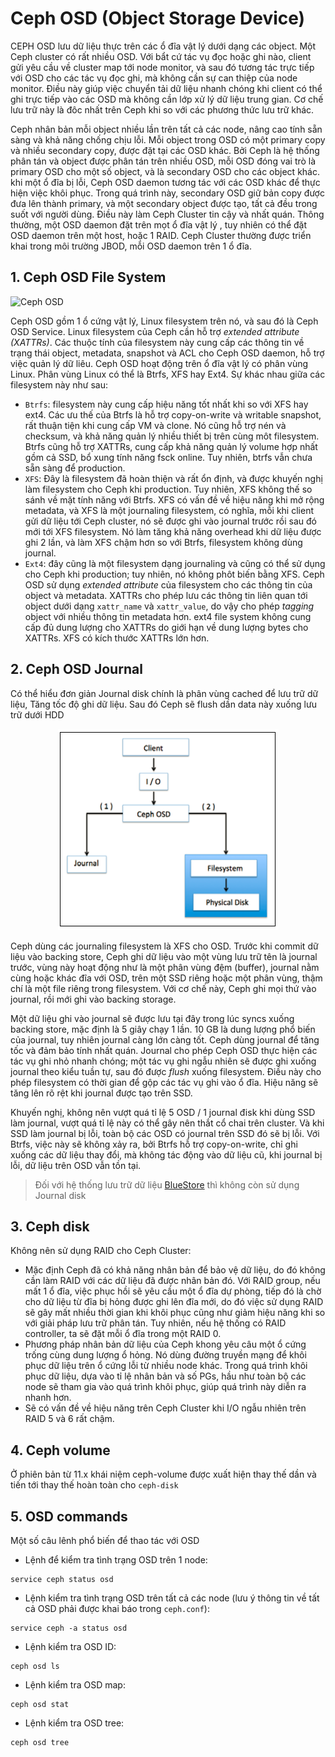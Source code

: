# Ceph OSD (Object Storage Device)
CEPH OSD lưu dữ liệu thực trên các ổ đĩa vật lý dưới dạng các object. Một Ceph cluster có rất nhiều OSD. Với bẩt cứ tác vụ đọc hoặc ghi nào, client gửi yêu cầu về cluster map tới node monitor, và sau đó tương tác trực tiếp với OSD cho các tác vụ đọc ghi, mà không cần sự can thiệp của node monitor. Điều này giúp việc chuyển tải dữ liệu nhanh chóng khi client có thể ghi trực tiếp vào các OSD mà không cần lớp xử lý dữ liệu trung gian. Cơ chế lưu trữ này là đôc nhất trên Ceph khi so với các phương thức lưu trữ khác.

Ceph nhân bản mỗi object nhiều lần trên tất cả các node, nâng cao tính sẵn sàng và khả năng chống chịu lỗi. Mỗi object trong OSD có một primary copy và nhiều secondary copy, được đặt tại các OSD khác. Bởi Ceph là hệ thống phân tán và object được phân tán trên nhiều OSD, mỗi OSD đóng vai trò là primary OSD cho một số object, và là secondary OSD cho các object khác. khi một ổ đĩa bị lỗi, Ceph OSD daemon tương tác với các OSD khác để thực hiện việc khôi phục. Trong quá trình này, secondary OSD giữ bản copy được đưa lên thành primary, và một secondary object được tạo, tất cả đều trong suốt với người dùng. Điều này làm Ceph Cluster tin cậy và nhất quán. Thông thường, một OSD daemon đặt trên mọt ổ đĩa vật lý , tuy nhiên có thể đặt OSD daemon trên một host, hoặc 1 RAID. Ceph Cluster thường được triển khai trong môi trường JBOD, mỗi OSD daemon trên 1 ổ đĩa.

## 1. Ceph OSD File System
![Ceph OSD](http://image.prntscr.com/image/9377716ced4c4b7d862ce7faacd0b530.png)

Ceph OSD gồm 1 ổ cứng vật lý, Linux filesystem trên nó, và sau đó là Ceph OSD Service. Linux filesystem của Ceph cần hỗ trợ *extended attribute (XATTRs)*. Các thuộc tính của filesystem này cung cấp các thông tin về trạng thái object, metadata, snapshot và ACL cho Ceph OSD daemon, hỗ trợ việc quản lý dữ liêu.
Ceph OSD hoạt động trên ổ đĩa vật lý có phân vùng Linux. Phân vùng Linux có thể là Btrfs, XFS hay Ext4. Sự khác nhau giữa các filesystem này như sau:

- `Btrfs`: filesystem này cung cấp hiệu năng tốt nhất khi so với XFS hay ext4. Các ưu thế của Btrfs là hỗ trợ copy-on-write và writable snapshot, rất thuận tiện khi cung cấp VM và clone. Nó cũng hỗ trợ nén và checksum, và khả năng quản lý nhiều thiết bị trên cùng môt filesystem. Btrfs cũng hỗ trợ XATTRs, cung cấp khả năng quản lý volume hợp nhất gồm cả SSD, bổ xung tính năng fsck online. Tuy nhiên, btrfs vẫn chưa sẵn sàng để production.
- `XFS`: Đây là filesystem đã hoàn thiện và rất ổn định, và được khuyến nghị làm filesystem cho Ceph khi production. Tuy nhiên, XFS không thế so sánh về mặt tính năng với Btrfs. XFS có vấn đề về hiệu năng khi mở rộng metadata, và XFS là một journaling filesystem, có nghĩa, mỗi khi client gửi dữ liệu tới Ceph cluster, nó sẽ được ghi vào journal trước rồi sau đó mới tới XFS filesystem. Nó làm tăng khả năng overhead khi dữ liệu được ghi 2 lần, và làm XFS chậm hơn so với Btrfs, filesystem không dùng journal.
- `Ext4`: đây cũng là một filesystem dạng journaling và cũng có thể sử dụng cho Ceph khi production; tuy nhiên, nó không phôt biến bằng XFS. Ceph OSD sử dụng *extended attribute* của filesystem cho các thông tin của object và metadata. XATTRs cho phép lưu các thông tin liên quan tới object dưới dạng `xattr_name` và `xattr_value`, do vậy cho phép *tagging* object với nhiều thông tin metadata hơn. ext4 file system không cung cấp đủ dung lượng cho XATTRs do giới hạn về dung lượng bytes cho XATTRs. XFS có kích thước XATTRs lớn hơn.

## 2. Ceph OSD Journal

Có thể hiểu đơn giản Journal disk chính là phân vùng cached để lưu trữ dữ liệu, Tăng tốc độ ghi dữ liệu. Sau đó Ceph sẽ flush dần data này xuống lưu trữ dưới HDD

<p align="center">
<img src="../../images/journal.png">
</p>

Ceph dùng các journaling filesystem là XFS cho OSD. Trước khi commit dữ liệu vào backing store, Ceph ghi dữ liệu vào một vùng lưu trữ tên là journal trước, vùng này hoạt động như là một phân vùng đệm (buffer), journal nằm cùng hoặc khác đĩa với OSD, trên một SSD riêng hoặc một phân vùng, thậm chí là một file riêng trong filesystem. Với cơ chế này, Ceph ghi mọi thứ vào journal, rồi mới ghi vào backing storage.

Một dữ liệu ghi vào journal sẽ được lưu tại đây trong lúc syncs xuống backing store, mặc định là 5 giây chạy 1 lần. 10 GB là dung lượng phổ biến của journal, tuy nhiên journal càng lớn càng tốt. Ceph dùng journal để tăng tốc và đảm bảo tính nhất quán. Journal cho phép Ceph OSD thực hiện các tác vụ ghi nhỏ nhanh chóng; một tác vụ ghi ngẫu nhiên sẽ được ghi xuống journal theo kiểu tuần tự, sau đó được *flush* xuống filesystem. Điều này cho phép filesystem có thời gian để gộp các tác vụ ghi vào ổ đĩa. Hiệu năng sẽ tăng lên rõ rệt khi journal được tạo trên SSD.

Khuyến nghị, không nên vượt quá tỉ lệ 5 OSD / 1 journal đisk khi dùng SSD làm journal, vượt quá tỉ lệ này có thể gây nên thắt cổ chai trên cluster. Và khi SSD làm journal bị lỗi, toàn bộ các OSD có journal trên SSD đó sẽ bị lỗi.
Với Btrfs, việc này sẽ không xảy ra, bởi Btrfs hỗ trợ copy-on-write, chỉ ghi xuống các dữ liệu thay đổi, mà không tác động vào dữ liệu cũ, khi journal bị lỗi, dữ liệu trên OSD vẫn tồn tại.

> Đối với hệ thống lưu trữ dữ liệu [BlueStore](bluestore_vs_filestore.md) thì không còn sử dụng Journal disk 

## 3. Ceph disk
Không nên sử dụng RAID cho Ceph Cluster:
- Mặc định Ceph đã có khả năng nhân bản để bảo vệ dữ liệu, do đó không cần làm RAID với các dữ liệu đã được nhân bản đó. Với RAID group, nếu mất 1 ổ đĩa, việc phục hồi sẽ yêu cầu một ổ đĩa dự phòng, tiếp đó là chờ cho dữ liệu từ đĩa bị hỏng được ghi lên đĩa mới, do đó việc sử dụng RAID sẽ gây mất nhiều thời gian khi khôi phục cũng như giảm hiệu năng khi so với giải pháp lưu trữ phân tán. Tuy nhiên, nếu hệ thống có RAID controller, ta sẽ đặt mỗi ổ đĩa trong một RAID 0.
- Phương pháp nhân bản dữ liệu của Ceph khong yêu câu một ổ cứng trống cùng dung lượng ổ hỏng. Nó dùng đường truyền mạng để khôi phục dữ liệu trên ổ cứng lỗi từ nhiều node khác. Trong quá trình khôi phục dữ liệu, dựa vào tỉ lệ nhân bản và số PGs, hầu như toàn bộ các node sẽ tham gia vào quá trình khôi phục, giúp quá trình này diễn ra nhanh hơn.
- Sẽ có vấn đề về hiệu năng trên Ceph Cluster khi I/O ngẫu nhiên trên RAID 5 và 6 rất chậm.

## 4. Ceph volume

Ở phiên bản từ 11.x khái niệm ceph-volume được xuất hiện thay thế dần và tiến tới thay thế hoàn toàn cho `ceph-disk`

## 5. OSD commands
Một số câu lênh phổ biến để thao tác với OSD

- Lệnh để kiểm tra tình trạng OSD trên 1 node:
```
service ceph status osd
```

- Lệnh kiểm tra tình trạng OSD trên tất cả các node (lưu ý thông tin về tất cả OSD phải được khai báo trong `ceph.conf`):
```
service ceph -a status osd
```

- Lệnh kiểm tra OSD ID:
```
ceph osd ls
```

- Lệnh kiểm tra OSD map:
```
ceph osd stat
```

- Lệnh kiểm tra OSD tree:
```
ceph osd tree
```